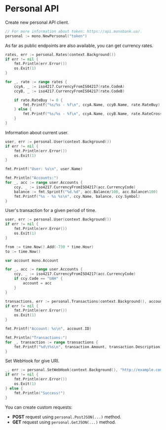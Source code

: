# Personal API

Create new personal API client.

```go
// For more information about token: https://api.monobank.ua/.
personal := mono.NewPersonal("token")
```

As far as public endpoints are also available, you can get currency rates.

```go
rates, err := personal.Rates(context.Background())
if err != nil {
    fmt.Println(err.Error())
    os.Exit(1)
}

for _, rate := range rates {
    ccyA, _ := iso4217.CurrencyFromISO4217(rate.CodeA)
    ccyB, _ := iso4217.CurrencyFromISO4217(rate.CodeB)

    if rate.RateBuy != 0 {
        fmt.Printf("%s/%s - %f\n", ccyA.Name, ccyB.Name, rate.RateBuy)
    } else {
        fmt.Printf("%s/%s - %f\n", ccyA.Name, ccyB.Name, rate.RateCross)
    }
}
```

Information about current user.

```go
user, err := personal.User(context.Background())
if err != nil {
    fmt.Println(err.Error())
    os.Exit(1)
}

fmt.Printf("User: %s\n", user.Name)

fmt.Println("Accounts:")
for _, acc := range user.Accounts {
    ccy, _ := iso4217.CurrencyFromISO4217(acc.CurrencyCode)
    balance := fmt.Sprintf("%d.%d", acc.Balance/100, acc.Balance%100)
    fmt.Printf("%s - %s %s\n", ccy.Name, balance, ccy.Symbol)
}
```

User's transaction for a given period of time.

```go
user, err := personal.User(context.Background())
if err != nil {
    fmt.Println(err.Error())
    os.Exit(1)
}

from := time.Now().Add(-730 * time.Hour)
to := time.Now()

var account mono.Account

for _, acc := range user.Accounts {
    ccy, _ := iso4217.CurrencyFromISO4217(acc.CurrencyCode)
    if ccy.Code == "UAH" {
        account = acc
    }
}

transactions, err := personal.Transactions(context.Background(), account.ID, from, to)
if err != nil {
    fmt.Println(err.Error())
    os.Exit(1)
}

fmt.Printf("Account: %s\n", account.ID)

fmt.Println("Transactions:")
for _, transaction := range transactions {
    fmt.Printf("%d\t%s\n", transaction.Amount, transaction.Description)
}
```

Set WebHook for give URI.

```go
_, err := personal.SetWebHook(context.Background(), "http://example.com")
if err != nil {
    fmt.Println(err.Error())
    os.Exit(1)
} else {
    fmt.Println("Success!")
}
```

You can create custom requests:

* **POST** request using `personal.PostJSON(...)` method.
* **GET** request using `personal.GetJSON(...)` method.
